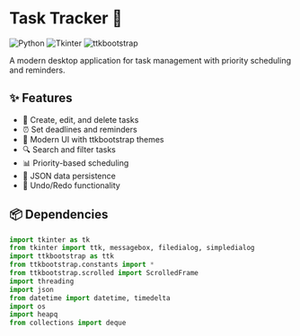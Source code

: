 # Task Tracker 🚀

![Python](https://img.shields.io/badge/python-3670A0?style=for-the-badge&logo=python&logoColor=ffdd54)
![Tkinter](https://img.shields.io/badge/Tkinter-%233776AB.svg?style=for-the-badge&logo=python&logoColor=white)
![ttkbootstrap](https://img.shields.io/badge/ttkbootstrap-3.0.0-blue?style=for-the-badge)

A modern desktop application for task management with priority scheduling and reminders.

## ✨ Features

- 📝 Create, edit, and delete tasks
- ⏰ Set deadlines and reminders
- 🎨 Modern UI with ttkbootstrap themes
- 🔍 Search and filter tasks
- 📊 Priority-based scheduling
- 💾 JSON data persistence
- 🔄 Undo/Redo functionality

## 📦 Dependencies

```python
import tkinter as tk
from tkinter import ttk, messagebox, filedialog, simpledialog
import ttkbootstrap as ttk
from ttkbootstrap.constants import *
from ttkbootstrap.scrolled import ScrolledFrame
import threading
import json
from datetime import datetime, timedelta
import os
import heapq
from collections import deque


